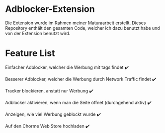 # Adblocker-Extension
Die Extension wurde im Rahmen meiner Maturaarbeit erstellt. Dieses Repository enthält den gesamten Code, welcher ich dazu benutzt habe und von der Extension benutzt wird. 
 
 
# Feature List

Einfacher Adblocker, welcher die Werbung mit tags findet ✔️

Besserer Adblocker, welcher die Werbung durch Network Traffic findet ✔️

Tracker blockieren, anstatt nur Werbung ✔️

Adblocker aktivieren, wenn man die Seite öffnet (durchgehend aktiv) ✔️

Anzeigen, wie viel Werbung geblockt wurde ✔️

Auf den Chorme Web Store hochladen ✔️
